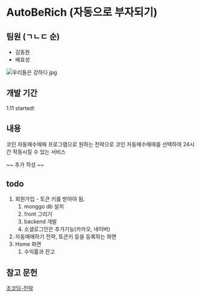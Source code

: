 # AutoBeRich (자동으로 부자되기)

## 팀원 (ㄱㄴㄷ 순)

- 김동원
- 배효성

![우리들은 강하다 jpg](https://mblogthumb-phinf.pstatic.net/MjAxNzA1MDFfMTU5/MDAxNDkzNjQwNzk4NjU2.U__G6VFSTTFicwWBgxM34_BpXftLdaOff5cklZr2THMg.wm81RHcbvBOpAkgkVNYhHVViBqgFhE10DeKd-CUScJsg.JPEG.realhan0129/2017-05-03_21%3B15%3B00.JPEG?type=w800)

## 개발 기간

1.11 started!

## 내용

코인 자동매수매매 프로그램으로 원하는 전략으로 코인 자동매수매매를 선택하여 24시간 작동시킬 수 있는 서비스

~~ 추가 작성 ~~

## todo

1. 회원가입 - 토큰 키를 받아야 됨.
    1. monggo db 설치
    2. front 그리기
    3. backend 개발
    4. 소셜로그인은 추가기능(카카오, 네이버)
2. 자동매매하기 전략, 토큰키 등을 등록하는 화면
3. Home 화면
    1. 수익률과 잔고

## 참고 문헌

[조코딩-전략](https://www.youtube.com/watch?v=WgXOFtDD6XU&t=167s)
